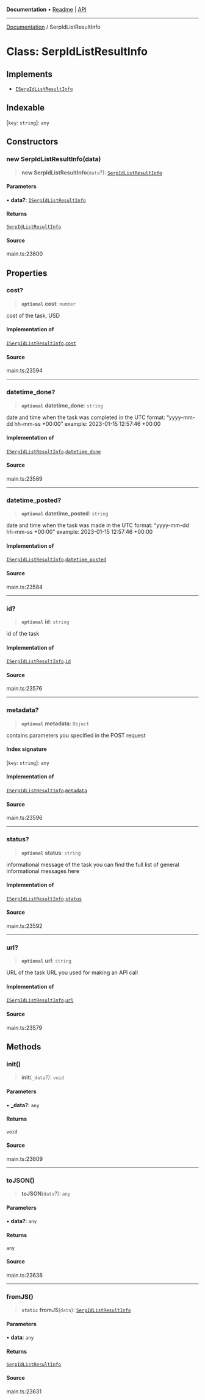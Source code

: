 **Documentation** • [Readme](../README.md) \| [API](../globals.md)

***

[Documentation](../README.md) / SerpIdListResultInfo

# Class: SerpIdListResultInfo

## Implements

- [`ISerpIdListResultInfo`](../interfaces/ISerpIdListResultInfo.md)

## Indexable

 \[`key`: `string`\]: `any`

## Constructors

### new SerpIdListResultInfo(data)

> **new SerpIdListResultInfo**(`data`?): [`SerpIdListResultInfo`](SerpIdListResultInfo.md)

#### Parameters

• **data?**: [`ISerpIdListResultInfo`](../interfaces/ISerpIdListResultInfo.md)

#### Returns

[`SerpIdListResultInfo`](SerpIdListResultInfo.md)

#### Source

main.ts:23600

## Properties

### cost?

> **`optional`** **cost**: `number`

cost of the task, USD

#### Implementation of

[`ISerpIdListResultInfo`](../interfaces/ISerpIdListResultInfo.md).[`cost`](../interfaces/ISerpIdListResultInfo.md#cost)

#### Source

main.ts:23594

***

### datetime\_done?

> **`optional`** **datetime\_done**: `string`

date and time when the task was completed
in the UTC format: “yyyy-mm-dd hh-mm-ss +00:00”
example:
2023-01-15 12:57:46 +00:00

#### Implementation of

[`ISerpIdListResultInfo`](../interfaces/ISerpIdListResultInfo.md).[`datetime_done`](../interfaces/ISerpIdListResultInfo.md#datetime_done)

#### Source

main.ts:23589

***

### datetime\_posted?

> **`optional`** **datetime\_posted**: `string`

date and time when the task was made
in the UTC format: “yyyy-mm-dd hh-mm-ss +00:00”
example:
2023-01-15 12:57:46 +00:00

#### Implementation of

[`ISerpIdListResultInfo`](../interfaces/ISerpIdListResultInfo.md).[`datetime_posted`](../interfaces/ISerpIdListResultInfo.md#datetime_posted)

#### Source

main.ts:23584

***

### id?

> **`optional`** **id**: `string`

id of the task

#### Implementation of

[`ISerpIdListResultInfo`](../interfaces/ISerpIdListResultInfo.md).[`id`](../interfaces/ISerpIdListResultInfo.md#id)

#### Source

main.ts:23576

***

### metadata?

> **`optional`** **metadata**: `Object`

contains parameters you specified in the POST request

#### Index signature

 \[`key`: `string`\]: `any`

#### Implementation of

[`ISerpIdListResultInfo`](../interfaces/ISerpIdListResultInfo.md).[`metadata`](../interfaces/ISerpIdListResultInfo.md#metadata)

#### Source

main.ts:23596

***

### status?

> **`optional`** **status**: `string`

informational message of the task
you can find the full list of general informational messages here

#### Implementation of

[`ISerpIdListResultInfo`](../interfaces/ISerpIdListResultInfo.md).[`status`](../interfaces/ISerpIdListResultInfo.md#status)

#### Source

main.ts:23592

***

### url?

> **`optional`** **url**: `string`

URL of the task
URL you used for making an API call

#### Implementation of

[`ISerpIdListResultInfo`](../interfaces/ISerpIdListResultInfo.md).[`url`](../interfaces/ISerpIdListResultInfo.md#url)

#### Source

main.ts:23579

## Methods

### init()

> **init**(`_data`?): `void`

#### Parameters

• **\_data?**: `any`

#### Returns

`void`

#### Source

main.ts:23609

***

### toJSON()

> **toJSON**(`data`?): `any`

#### Parameters

• **data?**: `any`

#### Returns

`any`

#### Source

main.ts:23638

***

### fromJS()

> **`static`** **fromJS**(`data`): [`SerpIdListResultInfo`](SerpIdListResultInfo.md)

#### Parameters

• **data**: `any`

#### Returns

[`SerpIdListResultInfo`](SerpIdListResultInfo.md)

#### Source

main.ts:23631
